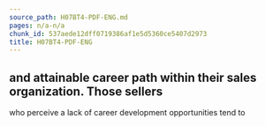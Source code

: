 ```yaml
---
source_path: H07BT4-PDF-ENG.md
pages: n/a-n/a
chunk_id: 537aede12dff0719386af1e5d5360ce5407d2973
title: H07BT4-PDF-ENG
---
```

## and attainable career path within their sales organization. Those sellers

who perceive a lack of career development opportunities tend to

